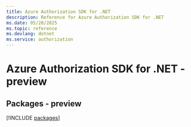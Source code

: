 ```yaml
---
title: Azure Authorization SDK for .NET
description: Reference for Azure Authorization SDK for .NET
ms.date: 05/28/2025
ms.topic: reference
ms.devlang: dotnet
ms.service: authorization
---
```

# Azure Authorization SDK for .NET - preview
## Packages - preview
[!INCLUDE [packages](authorization-index.md)]